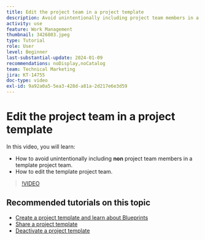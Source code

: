 ```yaml
---
title: Edit the project team in a project template
description: Avoid unintentionally including project team members in a template project team by learning how to edit the template project team.
activity: use
feature: Work Management
thumbnail: 3426803.jpeg
type: Tutorial
role: User
level: Beginner
last-substantial-update: 2024-01-09
recommendations: noDisplay,noCatalog
team: Technical Marketing
jira: KT-14755
doc-type: video
exl-id: 9a92a0a5-5ea3-428d-a81a-2d217e6e3d59
---
```

# Edit the project team in a project template

In this video, you will learn:

* How to avoid unintentionally including **non** project team members in a template project team.
* How to edit the template project team.

>[!VIDEO](https://video.tv.adobe.com/v/3426803/?quality=12&learn=on)

## Recommended tutorials on this topic

* [Create a project template and learn about Blueprints](/help/manage-work/create-and-manage-project-templates/create-a-project-template.md)
* [Share a project template](/help/manage-work/create-and-manage-project-templates/share-a-project-template.md)
* [Deactivate a project template](/help/manage-work/create-and-manage-project-templates/deactivate-a-project-template.md)
